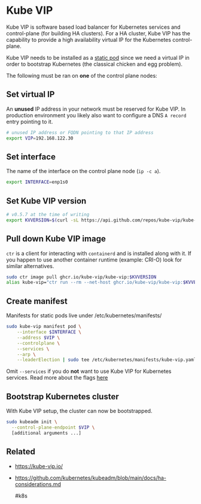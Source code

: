 # Kube VIP

Kube VIP is software based load balancer for Kubernetes services and
control-plane (for building HA clusters). For a HA cluster, Kube VIP has
the capability to provide a high availability virtual IP for the
Kubernetes control-plane.

Kube VIP needs to be installed as a [static pod](/20221015114633) since
we need a virtual IP in order to bootstrap Kubernetes (the classical
chicken and egg problem).

The following must be ran on **one** of the control plane nodes:

## Set virtual IP

An **unused** IP address in your network must be reserved for Kube VIP.
In production environment you likely also want to configure a DNS `A
record` entry pointing to it.

```sh
# unused IP address or FQDN pointing to that IP address
export VIP=192.168.122.30
```

## Set interface

The name of the interface on the control plane node (`ip -c a`).

```sh
export INTERFACE=enp1s0
```

## Set Kube VIP version

```sh
# v0.5.7 at the time of writing
export KVVERSION=$(curl -sL https://api.github.com/repos/kube-vip/kube-vip/releases | jq -r ".[0].name")
```

## Pull down Kube VIP image

`ctr` is a client for interacting with `containerd` and is installed
along with it. If you happen to use another container runtime (example:
CRI-O) look for similar alternatives.

```sh
sudo ctr image pull ghcr.io/kube-vip/kube-vip:$KVVERSION
alias kube-vip="ctr run --rm --net-host ghcr.io/kube-vip/kube-vip:$KVVERSION vip /kube-vip"
```

## Create manifest

Manifests for static pods live under /etc/kubernetes/manifests/

```sh
sudo kube-vip manifest pod \
    --interface $INTERFACE \
    --address $VIP \
    --controlplane \
    --services \
    --arp \
    --leaderElection | sudo tee /etc/kubernetes/manifests/kube-vip.yaml
```

Omit `--services` if you do **not** want to use Kube VIP for Kubernetes
services. Read more about the flags
[here](https://kube-vip.io/docs/installation/flags/)

## Bootstrap Kubernetes cluster

With Kube VIP setup, the cluster can now be bootstrapped.

```sh
sudo kubeadm init \
  --control-plane-endpoint $VIP \
  [additional arguments ...]
```

## Related

* <https://kube-vip.io/>
* <https://github.com/kubernetes/kubeadm/blob/main/docs/ha-considerations.md>

  #k8s
